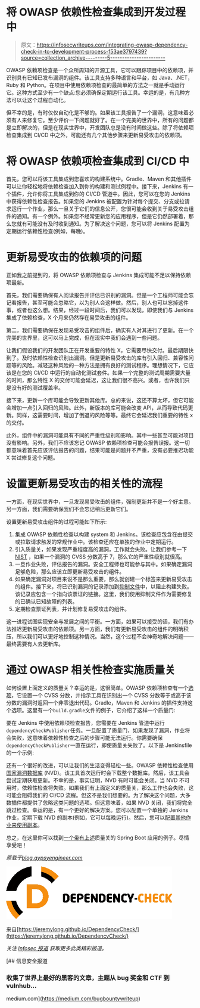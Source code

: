 # 将 OWASP 依赖性检查集成到开发过程中

> 原文：<https://infosecwriteups.com/integrating-owasp-dependency-check-in-to-development-process-f53ae3797439?source=collection_archive---------5----------------------->

OWASP 依赖项检查是一个众所周知的开源工具，它可以跟踪项目中的依赖项，并识别具有已知已发布漏洞的组件。该工具支持多种语言和平台，如 Java、.NET，Ruby 和 Python。在项目中使用依赖项检查的最简单的方法之一就是手动运行它。这种方式至少有一个缺点:您必须确保定期运行该工具。幸运的是，有几种方法可以让这个过程自动化。

但不幸的是，有时仅仅自动化是不够的。如果该工具报告了一个漏洞，这意味着必须有人来修复它。至少评价一下问题就好了。在一个完美的世界中，所有的问题都是立即解决的，但是在现实世界中，开发团队总是没有时间做这些。除了将依赖项检查集成到 CI/CD 中之外，可能还有几个其他步骤来更新易受攻击的依赖项。

# 将 OWASP 依赖项检查集成到 CI/CD 中

首先，您可以将该工具集成到您喜欢的构建系统中。Gradle、Maven 和其他插件可以让你轻松地将依赖检查加入到你的构建和测试例程中。接下来，Jenkins 有一个插件，允许你将工具集成到你的 CI/CD 管道中。因此，您可以在您的 Jenkins 中获得依赖性检查报告。如果您的 Jenkins 被配置为针对每个提交、分支或拉请求运行一个作业，那么一旦关于它们的信息公开，您很可能会收到关于易受攻击组件的通知。有一个例外。如果您不经常更新您的应用程序，但是它仍然部署着，那么您就有可能没有及时收到通知。为了解决这个问题，您可以将 Jenkins 配置为定期运行依赖性检查(例如，每晚)。

# 更新易受攻击的依赖项的问题

正如我之前提到的，将 OWASP 依赖项检查与 Jenkins 集成可能不足以保持依赖项最新。

首先，我们需要确保有人阅读报告并评估已识别的漏洞。但是一个工程师可能会忘记看报告，甚至可能会忽略它，以为别人会这样做。然后，别人也可以忘掉这件事，或者也这么想。结果，经过一段时间后，我们可以发现，即使我们与 Jenkins 集成了依赖检查，X 个月来仍然存在易受攻击的组件。

第二，我们需要确保在发现易受攻击的组件后，确实有人对其进行了更新。在一个完美的世界里，这可以马上完成，但在现实中我们会遇到一些问题。

让我们假设我们的开发团队正在开发重要的特性 X，它需要尽快交付。最后期限快到了。及时依赖性检查识别出漏洞。但是更新易受攻击的库有引入回归、兼容性问题等的风险。减轻这种风险的一种方法是拥有良好的测试程序。理想情况下，它应该是在您的 CI/CD 中运行的自动化测试套件。如果一个完整的测试周期需要大量的时间，那么特性 X 的交付可能会延迟，这让我们很不高兴。或者，也许我们只是没有好的测试覆盖率。

接下来，更新一个库可能会导致更新其他库。总的来说，这还不算太坏，但它可能会增加一点引入回归的风险。此外，新版本的库可能会改变 API，从而导致代码更新。同样，这需要时间，增加了倒退的风险等等。最终它会延迟我们重要的特性 x 的交付。

此外，组件中的漏洞可能具有不同的严重性级别和影响。其中一些甚至可能对项目没有影响。另外，我们不应该忘记 OWASP 依赖项检查可能会报告误报。这一切都意味着首先应该评估报告的问题，结果可能是问题并不严重，没有必要推迟功能 X 尝试修复这个问题。

# 设置更新易受攻击的相关性的流程

一方面，在现实世界中，一旦发现易受攻击的组件，强制更新并不是一个好主意。另一方面，我们需要确保我们不会忘记稍后更新它们。

设置更新易受攻击组件的过程可能如下所示:

1.  集成 OWASP 依赖性检查以构建 system 和 Jenkins。该检查应包含在由提交或拉取请求触发的常规作业中。该检查还应在单独的作业中定期运行。
2.  引入质量关，如果发现严重程度高的漏洞，工作就会失败。让我们参考一下 [NIST](https://nvd.nist.gov/vuln-metrics/cvss) ，如果一个漏洞的 CVSS 分数高于 7，那么它的严重性级别就很高。
3.  一旦作业失败，评估报告的漏洞。安全工程师也可能参与其中。如果确定漏洞足够危险，那么应该立即更新易受攻击的组件。
4.  如果确定漏洞对项目来说不是那么重要，那么就创建一个标签来更新易受攻击的组件。接下来，将已识别漏洞的记录添加到[抑制文件](https://jeremylong.github.io/DependencyCheck/general/suppression.html)中，以阻止构建失败。该记录应包含一个指向该票证的链接。这里，我们使用抑制文件作为需要修复的已确认已知故障的列表。
5.  定期检查票证列表，并计划修复易受攻击的组件。

这一进程试图实现安全与发展之间的平衡。一方面，如果可以接受的话，我们有办法推迟更新易受攻击的依赖项。另一方面，我们有更新易受攻击的组件的明确积压，所以我们可以更好地控制这种情况。当然，这个过程不会神奇地解决问题——最终需要有人去更新库。

# 通过 OWASP 相关性检查实施质量关

如何设置上面定义的质量关？幸运的是，这很简单。OWASP 依赖项检查有一个[选项](https://jeremylong.github.io/DependencyCheck/dependency-check-cli/arguments.html)，它设置一个 CVSS 分数，并指示工具在识别出一个 CVSS 分数等于或高于该分数的漏洞时返回一个非零退出代码。Gradle，Maven 和 Jenkins 的插件支持这个选项。这里有一个`build.gradle`文件的例子，它介绍了这样一个质量门:

要在 Jenkins 中使用依赖项检查报告，您需要在 Jenkins 管道中运行`dependencyCheckPublisher`任务。一旦配置了质量门，如果发现了漏洞，作业将会失败，这意味着依赖性检查之后的步骤可能无法运行。你需要确保`dependencyCheckPublisher`一直在运行，即使质量关失败了。以下是 Jenkinsfile 的一个示例:

还有一个很好的改进，可以让我们的生活变得轻松一些。OWASP 依赖性检查使用[国家漏洞数据库](https://nvd.nist.gov/) (NVD)。该工具首次运行时会下载整个数据库。然后，该工具会尝试定期获取更新。不幸的是，事实证明，NVD 有时可能会关闭。当 NVD 不可用时，依赖性检查将失败。如果我们有上面定义的质量关，那么工作也会失败，这可能会阻碍我们的 CI/CD 流程。但这不是我们想要的。为了解决这个问题，大多数插件都提供了忽略这类问题的选项。但这意味着，如果 NVD 关闭，我们将完全跳过检查。幸运的是，有一个更好的解决方案。您可以配置一个单独的 Jenkins 作业，定期下载 NVD 的副本(例如，它可以每晚运行)。然后，您可以[配置其他作业来使用副本](https://jeremylong.github.io/DependencyCheck/data/mirrornvd.html)。

总之，在这里你可以找到[一个带有上述](https://github.com/artem-smotrakov/spring-boot-fun/releases/tag/v1.0)质量关的 Spring Boot 应用的例子。尽情享受吧！

*原载于*[*blog.gypsyengineer.com*](https://blog.gypsyengineer.com/en/security/integrating-owasp-dependency-check.html)

![](img/dd92c6d239003f4cfbd038737afa07de.png)

来自[https://jeremylong.github.io/DependencyCheck/](https://jeremylong.github.io/DependencyCheck/)

*关注* [*Infosec 报道*](https://medium.com/bugbountywriteup) *获取更多此类精彩报道。*

[](https://medium.com/bugbountywriteup) [## 信息安全报道

### 收集了世界上最好的黑客的文章，主题从 bug 奖金和 CTF 到 vulnhub…

medium.com](https://medium.com/bugbountywriteup)